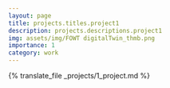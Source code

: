 ```yaml
---
layout: page
title: projects.titles.project1
description: projects.descriptions.project1
img: assets/img/FOWT digitalTwin_thmb.png
importance: 1
category: work
---
```


{% translate_file _projects/1_project.md %}
